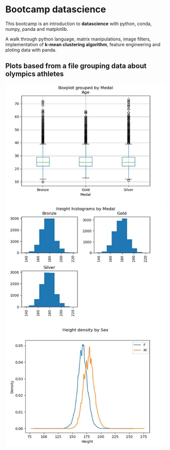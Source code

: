 # Bootcamp datascience

This bootcamp is an introduction to **datascience** with python, conda, numpy, panda and matplotlib.

A walk through python language, matrix manipulations, image filters, implementation of **k-mean clustering algorithm**, feature engineering and ploting data with panda.

## Plots based from a file grouping data about olympics athletes

<img src="./_resources/boxplot.jpeg" alt="boxplot.jpeg" width="500" height="375">

<img src="./_resources/histogram.jpeg" alt="histogram.jpeg" width="500" height="375">

<img src="./_resources/density.jpeg" alt="density.jpeg" width="499" height="375">

